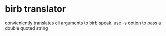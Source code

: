 # birb translator
convieniently translates cli arguments to birb speak.
use -s option to pass a double quoted string
